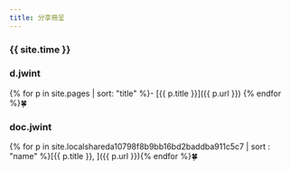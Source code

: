 ```yaml
---
title: 分享冊呈
---
```


### {{ site.time }}

### d.jwint

{% for p in site.pages | sort: "title" %}- [{{ p.title }}]({{ p.url }})
{% endfor %}🍀

### doc.jwint

{% for p in site.localshareda10798f8b9bb16bd2baddba911c5c7 | sort : "name" %}[{{ p.title }}, ]({{ p.url }}){% endfor %}🍀

